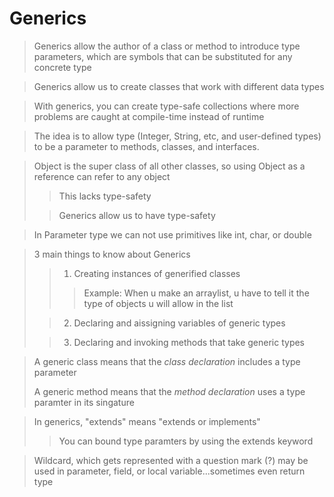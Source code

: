 # Generics
>Generics allow the author of a class or method to introduce type parameters, which are symbols that can be substituted for any concrete type

>Generics allow us to create classes that work with different data types

>With generics, you can create type-safe collections where more problems are caught at compile-time instead of runtime

>The idea is to allow type (Integer, String, etc, and user-defined types) to  be a parameter to methods, classes, and interfaces.

>Object is the super class of all other classes, so using Object as a reference can refer to any object
>>This lacks type-safety
> 
>>Generics allow us to have type-safety

>In Parameter type we can not use primitives like int, char, or double

>3 main things to know about Generics
> >1. Creating instances of generified classes
> >>Example: When u make an arraylist, u have to tell it the type of objects u will allow in the list
>
> >2. Declaring and aissigning variables of generic types
> 
> >3. Declaring and invoking methods that take generic types


> A generic class means that the *class declaration* includes a type parameter
>
> A generic method means that the *method declaration* uses a type paramter in its singature

>In generics, "extends" means "extends or implements"
> >You can bound type paramters by using the extends keyword

>Wildcard, which gets represented with a question mark (?) may be used in parameter, field, or local variable...sometimes even return type
